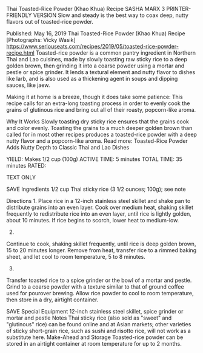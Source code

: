 Thai Toasted-Rice Powder (Khao Khua) Recipe
SASHA MARX
3     PRINTER-FRIENDLY VERSION
Slow and steady is the best way to coax deep, nutty flavors out of toasted-rice powder.

Published: May 16, 2019
Thai Toasted-Rice Powder (Khao Khua) Recipe
[Photographs: Vicky Wasik]
https://www.seriouseats.com/recipes/2019/05/toasted-rice-powder-recipe.html
Toasted-rice powder is a common pantry ingredient in Northern Thai and Lao cuisines, made by slowly toasting raw sticky rice to a deep golden brown, then grinding it into a coarse powder using a mortar and pestle or spice grinder. It lends a textural element and nutty flavor to dishes like larb, and is also used as a thickening agent in soups and dipping sauces, like jaew.

Making it at home is a breeze, though it does take some patience: This recipe calls for an extra-long toasting process in order to evenly cook the grains of glutinous rice and bring out all of their roasty, popcorn-like aroma.

Why It Works
Slowly toasting dry sticky rice ensures that the grains cook and color evenly.
Toasting the grains to a much deeper golden brown than called for in most other recipes produces a toasted-rice powder with a deep nutty flavor and a popcorn-like aroma.
Read more: Toasted-Rice Powder Adds Nutty Depth to Classic Thai and Lao Dishes

YIELD:
Makes 1/2 cup (100g)
ACTIVE TIME:
5 minutes
TOTAL TIME:
35 minutes
RATED:
    
TEXT ONLY 
 
 
 SAVE
Ingredients
1/2 cup Thai sticky rice (3 1/2 ounces; 100g); see note

Directions
1.
Place rice in a 12-inch stainless steel skillet and shake pan to distribute grains into an even layer. Cook over medium heat, shaking skillet frequently to redistribute rice into an even layer, until rice is lightly golden, about 10 minutes. If rice begins to scorch, lower heat to medium-low.


2.
Continue to cook, shaking skillet frequently, until rice is deep golden brown, 15 to 20 minutes longer. Remove from heat, transfer rice to a rimmed baking sheet, and let cool to room temperature, 5 to 8 minutes.


3.
Transfer toasted rice to a spice grinder or the bowl of a mortar and pestle. Grind to a coarse powder with a texture similar to that of ground coffee used for pourover brewing. Allow rice powder to cool to room temperature, then store in a dry, airtight container.

 SAVE
Special Equipment
12-inch stainless steel skillet, spice grinder or mortar and pestle
Notes
Thai sticky rice (also sold as "sweet" and "glutinous" rice) can be found online and at Asian markets; other varieties of sticky short-grain rice, such as sushi and risotto rice, will not work as a substitute here.
Make-Ahead and Storage
Toasted-rice powder can be stored in an airtight container at room temperature for up to 2 months.